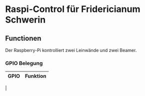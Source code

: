# Raspi-Control für Fridericianum Schwerin

## Functionen
Der Raspberry-Pi kontrolliert zwei Leinwände und zwei Beamer.

### GPIO Belegung

| GPIO | Funktion |
| --- | --- |
| 